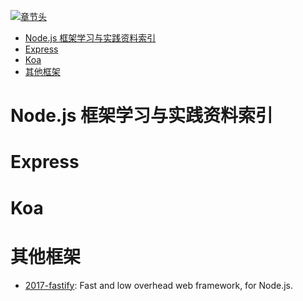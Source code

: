 [![章节头](https://parg.co/UGo)](https://parg.co/b4z) 
 - [Node.js 框架学习与实践资料索引](#nodejs-%E6%A1%86%E6%9E%B6%E5%AD%A6%E4%B9%A0%E4%B8%8E%E5%AE%9E%E8%B7%B5%E8%B5%84%E6%96%99%E7%B4%A2%E5%BC%95)
- [Express](#express)
- [Koa](#koa)
- [其他框架](#%E5%85%B6%E4%BB%96%E6%A1%86%E6%9E%B6) 

# Node.js 框架学习与实践资料索引
# Express
# Koa
# 其他框架
- [2017-fastify](https://github.com/fastify/fastify): Fast and low overhead web framework, for Node.js.